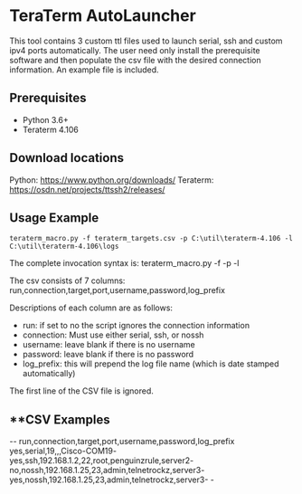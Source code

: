 TeraTerm AutoLauncher
========================

This tool contains 3 custom ttl files used to launch serial, ssh and custom ipv4 
ports automatically.  The user need only install the prerequisite software and 
then populate the csv file with the desired connection information.  An example 
file is included.

Prerequisites
-------------
* Python 3.6+
* Teraterm 4.106

Download locations
------------------
Python: https://www.python.org/downloads/
Teraterm: https://osdn.net/projects/ttssh2/releases/

Usage Example
-------------
	teraterm_macro.py -f teraterm_targets.csv -p C:\util\teraterm-4.106 -l C:\util\teraterm-4.106\logs

The complete invocation syntax is:
	teraterm_macro.py -f <csv name> -p <teraterm app root folder> -l <log file location>

The csv consists of 7 columns:
run,connection,target,port,username,password,log_prefix

Descriptions of each column are as follows:
- run: if set to no the script ignores the connection information
- connection: Must use either serial, ssh, or nossh
- username: leave blank if there is no username
- password: leave blank if there is no password
- log_prefix: this will prepend the log file name (which is date stamped automatically)

The first line of the CSV file is ignored.

**CSV Examples
------------
-<csv>-
run,connection,target,port,username,password,log_prefix
yes,serial,19,,,Cisco-COM19-
yes,ssh,192.168.1.2,22,root,penguinzrule,server2-
no,nossh,192.168.1.25,23,admin,telnetrockz,server3-
yes,nossh,192.168.1.25,23,admin,telnetrockz,server3-
</csv>-
